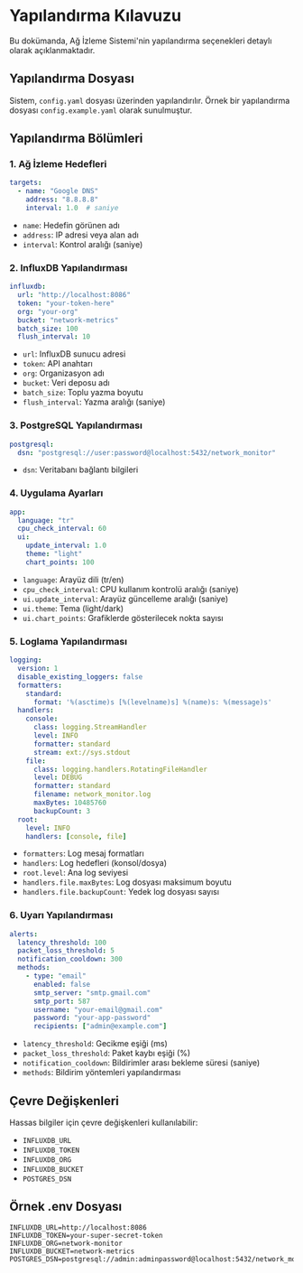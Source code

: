 # Yapılandırma Kılavuzu

Bu dokümanda, Ağ İzleme Sistemi'nin yapılandırma seçenekleri detaylı olarak açıklanmaktadır.

## Yapılandırma Dosyası

Sistem, `config.yaml` dosyası üzerinden yapılandırılır. Örnek bir yapılandırma dosyası `config.example.yaml` olarak sunulmuştur.

## Yapılandırma Bölümleri

### 1. Ağ İzleme Hedefleri

```yaml
targets:
  - name: "Google DNS"
    address: "8.8.8.8"
    interval: 1.0  # saniye
```

- `name`: Hedefin görünen adı
- `address`: IP adresi veya alan adı
- `interval`: Kontrol aralığı (saniye)

### 2. InfluxDB Yapılandırması

```yaml
influxdb:
  url: "http://localhost:8086"
  token: "your-token-here"
  org: "your-org"
  bucket: "network-metrics"
  batch_size: 100
  flush_interval: 10
```

- `url`: InfluxDB sunucu adresi
- `token`: API anahtarı
- `org`: Organizasyon adı
- `bucket`: Veri deposu adı
- `batch_size`: Toplu yazma boyutu
- `flush_interval`: Yazma aralığı (saniye)

### 3. PostgreSQL Yapılandırması

```yaml
postgresql:
  dsn: "postgresql://user:password@localhost:5432/network_monitor"
```

- `dsn`: Veritabanı bağlantı bilgileri

### 4. Uygulama Ayarları

```yaml
app:
  language: "tr"
  cpu_check_interval: 60
  ui:
    update_interval: 1.0
    theme: "light"
    chart_points: 100
```

- `language`: Arayüz dili (tr/en)
- `cpu_check_interval`: CPU kullanım kontrolü aralığı (saniye)
- `ui.update_interval`: Arayüz güncelleme aralığı (saniye)
- `ui.theme`: Tema (light/dark)
- `ui.chart_points`: Grafiklerde gösterilecek nokta sayısı

### 5. Loglama Yapılandırması

```yaml
logging:
  version: 1
  disable_existing_loggers: false
  formatters:
    standard:
      format: '%(asctime)s [%(levelname)s] %(name)s: %(message)s'
  handlers:
    console:
      class: logging.StreamHandler
      level: INFO
      formatter: standard
      stream: ext://sys.stdout
    file:
      class: logging.handlers.RotatingFileHandler
      level: DEBUG
      formatter: standard
      filename: network_monitor.log
      maxBytes: 10485760
      backupCount: 3
  root:
    level: INFO
    handlers: [console, file]
```

- `formatters`: Log mesaj formatları
- `handlers`: Log hedefleri (konsol/dosya)
- `root.level`: Ana log seviyesi
- `handlers.file.maxBytes`: Log dosyası maksimum boyutu
- `handlers.file.backupCount`: Yedek log dosyası sayısı

### 6. Uyarı Yapılandırması

```yaml
alerts:
  latency_threshold: 100
  packet_loss_threshold: 5
  notification_cooldown: 300
  methods:
    - type: "email"
      enabled: false
      smtp_server: "smtp.gmail.com"
      smtp_port: 587
      username: "your-email@gmail.com"
      password: "your-app-password"
      recipients: ["admin@example.com"]
```

- `latency_threshold`: Gecikme eşiği (ms)
- `packet_loss_threshold`: Paket kaybı eşiği (%)
- `notification_cooldown`: Bildirimler arası bekleme süresi (saniye)
- `methods`: Bildirim yöntemleri yapılandırması

## Çevre Değişkenleri

Hassas bilgiler için çevre değişkenleri kullanılabilir:

- `INFLUXDB_URL`
- `INFLUXDB_TOKEN`
- `INFLUXDB_ORG`
- `INFLUXDB_BUCKET`
- `POSTGRES_DSN`

## Örnek .env Dosyası

```env
INFLUXDB_URL=http://localhost:8086
INFLUXDB_TOKEN=your-super-secret-token
INFLUXDB_ORG=network-monitor
INFLUXDB_BUCKET=network-metrics
POSTGRES_DSN=postgresql://admin:adminpassword@localhost:5432/network_monitor
``` 
